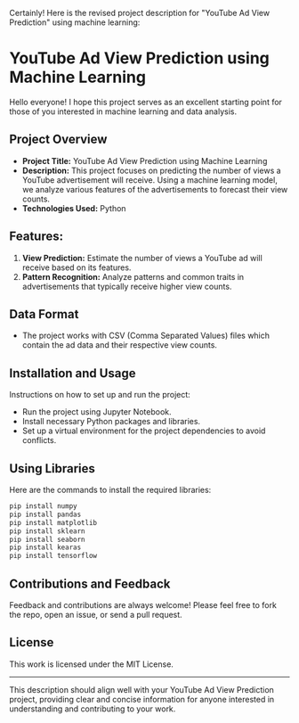 Certainly! Here is the revised project description for "YouTube Ad View Prediction" using machine learning:

# YouTube Ad View Prediction using Machine Learning

Hello everyone! I hope this project serves as an excellent starting point for those of you interested in machine learning and data analysis.

## Project Overview
* **Project Title:** YouTube Ad View Prediction using Machine Learning
* **Description:** This project focuses on predicting the number of views a YouTube advertisement will receive. Using a machine learning model, we analyze various features of the advertisements to forecast their view counts.
* **Technologies Used:** Python

## Features:
1. **View Prediction:** Estimate the number of views a YouTube ad will receive based on its features.
2. **Pattern Recognition:** Analyze patterns and common traits in advertisements that typically receive higher view counts.

## Data Format
* The project works with CSV (Comma Separated Values) files which contain the ad data and their respective view counts.

## Installation and Usage
Instructions on how to set up and run the project:
* Run the project using Jupyter Notebook.
* Install necessary Python packages and libraries.
* Set up a virtual environment for the project dependencies to avoid conflicts.

## Using Libraries
Here are the commands to install the required libraries:
```bash
pip install numpy
pip install pandas
pip install matplotlib
pip install sklearn
pip install seaborn
pip install kearas
pip install tensorflow
```

## Contributions and Feedback
Feedback and contributions are always welcome! Please feel free to fork the repo, open an issue, or send a pull request.

## License
This work is licensed under the MIT License.

---

This description should align well with your YouTube Ad View Prediction project, providing clear and concise information for anyone interested in understanding and contributing to your work.
